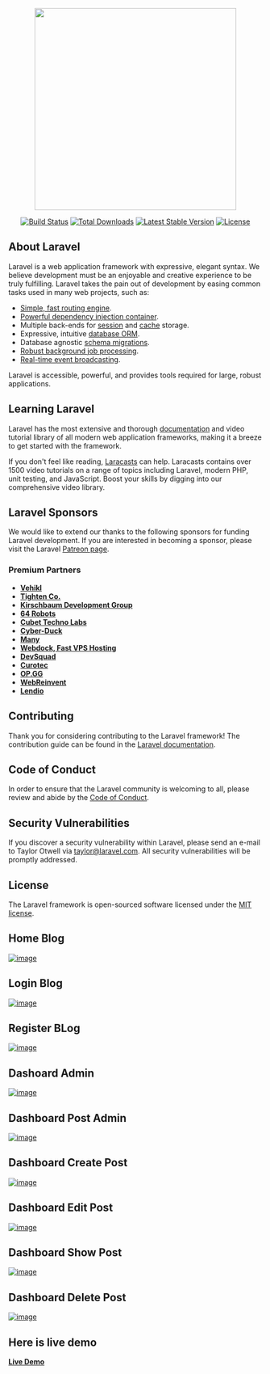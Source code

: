 <p align="center"><a href="https://laravel.com" target="_blank"><img src="https://raw.githubusercontent.com/laravel/art/master/logo-lockup/5%20SVG/2%20CMYK/1%20Full%20Color/laravel-logolockup-cmyk-red.svg" width="400"></a></p>

<p align="center">
<a href="https://travis-ci.org/laravel/framework"><img src="https://travis-ci.org/laravel/framework.svg" alt="Build Status"></a>
<a href="https://packagist.org/packages/laravel/framework"><img src="https://img.shields.io/packagist/dt/laravel/framework" alt="Total Downloads"></a>
<a href="https://packagist.org/packages/laravel/framework"><img src="https://img.shields.io/packagist/v/laravel/framework" alt="Latest Stable Version"></a>
<a href="https://packagist.org/packages/laravel/framework"><img src="https://img.shields.io/packagist/l/laravel/framework" alt="License"></a>
</p>

## About Laravel

Laravel is a web application framework with expressive, elegant syntax. We believe development must be an enjoyable and creative experience to be truly fulfilling. Laravel takes the pain out of development by easing common tasks used in many web projects, such as:

- [Simple, fast routing engine](https://laravel.com/docs/routing).
- [Powerful dependency injection container](https://laravel.com/docs/container).
- Multiple back-ends for [session](https://laravel.com/docs/session) and [cache](https://laravel.com/docs/cache) storage.
- Expressive, intuitive [database ORM](https://laravel.com/docs/eloquent).
- Database agnostic [schema migrations](https://laravel.com/docs/migrations).
- [Robust background job processing](https://laravel.com/docs/queues).
- [Real-time event broadcasting](https://laravel.com/docs/broadcasting).

Laravel is accessible, powerful, and provides tools required for large, robust applications.

## Learning Laravel

Laravel has the most extensive and thorough [documentation](https://laravel.com/docs) and video tutorial library of all modern web application frameworks, making it a breeze to get started with the framework.

If you don't feel like reading, [Laracasts](https://laracasts.com) can help. Laracasts contains over 1500 video tutorials on a range of topics including Laravel, modern PHP, unit testing, and JavaScript. Boost your skills by digging into our comprehensive video library.

## Laravel Sponsors

We would like to extend our thanks to the following sponsors for funding Laravel development. If you are interested in becoming a sponsor, please visit the Laravel [Patreon page](https://patreon.com/taylorotwell).

### Premium Partners

- **[Vehikl](https://vehikl.com/)**
- **[Tighten Co.](https://tighten.co)**
- **[Kirschbaum Development Group](https://kirschbaumdevelopment.com)**
- **[64 Robots](https://64robots.com)**
- **[Cubet Techno Labs](https://cubettech.com)**
- **[Cyber-Duck](https://cyber-duck.co.uk)**
- **[Many](https://www.many.co.uk)**
- **[Webdock, Fast VPS Hosting](https://www.webdock.io/en)**
- **[DevSquad](https://devsquad.com)**
- **[Curotec](https://www.curotec.com/services/technologies/laravel/)**
- **[OP.GG](https://op.gg)**
- **[WebReinvent](https://webreinvent.com/?utm_source=laravel&utm_medium=github&utm_campaign=patreon-sponsors)**
- **[Lendio](https://lendio.com)**

## Contributing

Thank you for considering contributing to the Laravel framework! The contribution guide can be found in the [Laravel documentation](https://laravel.com/docs/contributions).

## Code of Conduct

In order to ensure that the Laravel community is welcoming to all, please review and abide by the [Code of Conduct](https://laravel.com/docs/contributions#code-of-conduct).

## Security Vulnerabilities

If you discover a security vulnerability within Laravel, please send an e-mail to Taylor Otwell via [taylor@laravel.com](mailto:taylor@laravel.com). All security vulnerabilities will be promptly addressed.

## License

The Laravel framework is open-sourced software licensed under the [MIT license](https://opensource.org/licenses/MIT).


## Home Blog

<a href="reviewgadget.tech"><img src="https://i.ibb.co/vjnLXJj/image.png" alt="image" border="0"></a>

## Login Blog

<a href="reviewgadget.tech/login"><img src="https://i.ibb.co/n6tgMJ5/image.png" alt="image" border="0"></a>

## Register BLog

<a href="reviewgadget.tech/register"><img src="https://i.ibb.co/pPjrdL3/image.png" alt="image" border="0"></a>

## Dashoard Admin

<a href="https://ibb.co/fDXJ4dJ"><img src="https://i.ibb.co/0sn5hy5/image.png" alt="image" border="0"></a>

## Dashboard Post Admin

<a href="https://ibb.co/bFpCZtw"><img src="https://i.ibb.co/9hR1LPK/image.png" alt="image" border="0"></a>

## Dashboard Create Post

<a href="https://ibb.co/GsBTJLc"><img src="https://i.ibb.co/M8W6h4M/image.png" alt="image" border="0"></a>

## Dashboard Edit Post

<a href="https://ibb.co/85ZrBPm"><img src="https://i.ibb.co/xjT1sz2/image.png" alt="image" border="0"></a>

## Dashboard Show Post

<a href="https://ibb.co/JkhY3v1"><img src="https://i.ibb.co/dKhNmPT/image.png" alt="image" border="0"></a>

## Dashboard Delete Post

<a href="https://ibb.co/XYbdscX"><img src="https://i.ibb.co/1zLpqFZ/image.png" alt="image" border="0"></a>

## Here is live demo

<strong>
    <a href="http://reviewgadget.tech/">Live Demo</a>
</strong>
